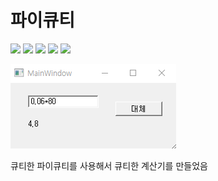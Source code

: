 파이큐티 
====
![](https://img.shields.io/badge/life-not%20found-red.svg)
![](https://img.shields.io/badge/life-deleted-red.svg)
![](https://img.shields.io/badge/life-removed-red.svg)
![](https://img.shields.io/badge/life-uninstalled-red.svg)
![](https://img.shields.io/badge/life-dead-red.svg)

![](./demo.png)

큐티한 파이큐티를 사용해서 큐티한 계산기를 만들었음
